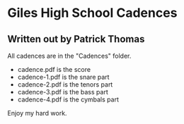 # Giles High School Cadences
## Written out by Patrick Thomas

All cadences are in the "Cadences" folder.  

-	cadence.pdf is the score
-	cadence-1.pdf is the snare part
-	cadence-2.pdf is the tenors part
-	cadence-3.pdf is the bass part
-	cadence-4.pdf is the cymbals part

Enjoy my hard work.
